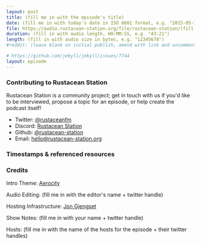 ```yaml
---
layout: post
title: (fill me in with the episode's title)
date: (fill me in with today's date in ISO 8601 format, e.g. "2015-05-15T16:00:00+00:00")
file: https://audio.rustacean-station.org/file/rustacean-station/(fill me in with the episode mp3 filename)
duration: (fill in with audio length, HH:MM:SS, e.g. "43:21")
length: (fill in with audio size in bytes, e.g. "12345678")
#reddit: (leave blank on initial publish, amend with link and uncomment this line after Reddit thread has been posted)

# https://github.com/jekyll/jekyll/issues/7744
layout: episode
---
```


<!--
The episode introduction goes here.
The first paragraph should ideally be short, and is used in various
places as a "short description" for the episode. Any subsequent
paragraphs show up as "expanded description".
-->

### Contributing to Rustacean Station

<!-- You can probably leave this as-is -->

Rustacean Station is a community project; get in touch with us if you'd like to be interviewed, propose a topic for an episode, or help create the podcast itself!

 - Twitter: [@rustaceanfm](https://twitter.com/rustaceanfm)
 - Discord: [Rustacean Station](https://discord.gg/cHc3Gyc)
 - Github: [@rustacean-station](https://github.com/rustacean-station/)
 - Email: [hello@rustacean-station.org](mailto:hello@rustacean-station.org)

### Timestamps & referenced resources

<!--
In this section, leave timestamped notes of the form:

 - [@HH:MM:SS] - Topic at first timestamp
 - [@HH:MM:SS] - Topic at second timestamp
     - A link to additional material discussed during the preceding topic

-->

### Credits

Intro Theme: [Aerocity](https://twitter.com/AerocityMusic)

Audio Editing: (fill me in with the editor's name + twitter handle)

Hosting Infrastructure: [Jon Gjengset](https://twitter.com/jonhoo/)

Show Notes: (fill me in with your name + twitter handle)

Hosts: (fill me in with the name of the hosts for the episode + their twitter handles)
